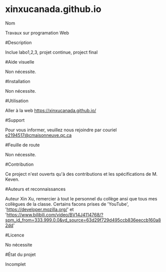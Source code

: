 # xinxucanada.github.io
 Nom

Travaux sur programation Web

#Description

Inclue labo1,2,3, projet continue, project final

#Aide visuelle

Non nécessite.

#Installation

Non nécessite.

#Utilisation

Aller à la web https://xinxucanada.github.io/

#Support

Pour vous informer, veuillez nous rejoindre par couriel e2194517@cmaisonneuve.qc.ca

#Feuille de route

Non nécessite.

#Contribution

Ce project n'est ouverts qu'à des contributions et les spécifications de M. Keven.

#Auteurs et reconnaissances

Auteur Xin Xu, remercier à tout le personnel du collège ansi que tous mes collègues de la classe.
Certains facons prises de 'YouTube', 'https://developer.mozilla.org/' et 'https://www.bilibili.com/video/BV14J4114768/?spm_id_from=333.999.0.0&vd_source=63d29f729d495ccb836eeccb160a82dd'

#Licence

No nécessite

#État du projet

Incomplet
